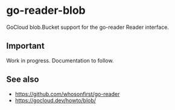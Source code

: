 # go-reader-blob

GoCloud blob.Bucket support for the go-reader Reader interface.

## Important

Work in progress. Documentation to follow.

## See also

* https://github.com/whosonfirst/go-reader
* https://gocloud.dev/howto/blob/
